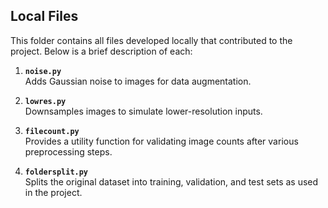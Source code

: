 ## Local Files

This folder contains all files developed locally that contributed to the project. Below is a brief description of each:

1. **`noise.py`**  
   Adds Gaussian noise to images for data augmentation.

2. **`lowres.py`**  
   Downsamples images to simulate lower-resolution inputs.

3. **`filecount.py`**  
   Provides a utility function for validating image counts after various preprocessing steps.

4. **`foldersplit.py`**  
   Splits the original dataset into training, validation, and test sets as used in the project.

